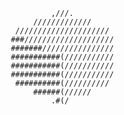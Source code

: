                                                                                                                        
                                                          ,///.                                                         
                                                      /////////////                                                     
                                                  /////////////////////                                                 
                                                 ###////////////////////                                                
                                                 #######////////////////                                                
                                                 ###########(///////////                                                
                                                 ###########(///////////                                                
                                                 ###########(///////////                                                
                                                  ##########(//////////                                                 
                                                      ######(//////                                                     
                                                          .#(/                                                          
                                                                                                                        
